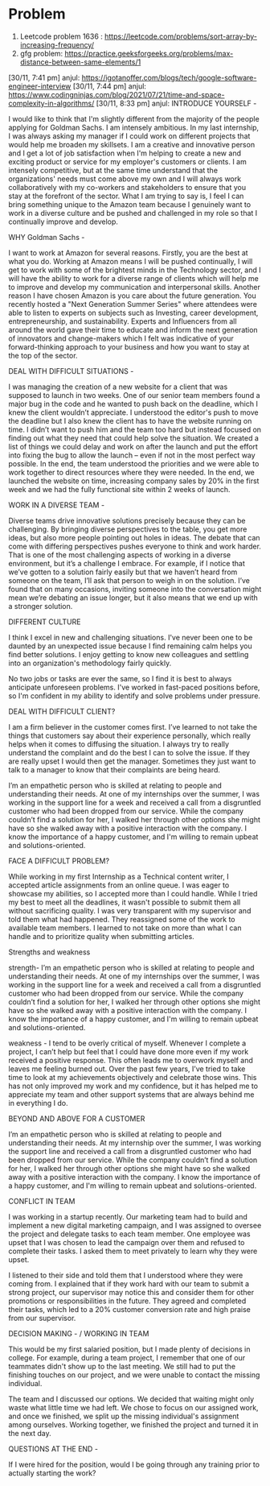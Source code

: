 # Problem

1. Leetcode problem 1636 : https://leetcode.com/problems/sort-array-by-increasing-frequency/
2. gfg problem: https://practice.geeksforgeeks.org/problems/max-distance-between-same-elements/1


[30/11, 7:41 pm] anjul: https://igotanoffer.com/blogs/tech/google-software-engineer-interview
[30/11, 7:44 pm] anjul: https://www.codingninjas.com/blog/2021/07/21/time-and-space-complexity-in-algorithms/
[30/11, 8:33 pm] anjul: INTRODUCE YOURSELF - 

I would like to think that I'm slightly different from the majority of the people applying for Goldman Sachs. I am intensely ambitious. In my last internship, I was always asking my manager if I could work on different projects that would help me broaden my skillsets. I am a creative and innovative person and I get a lot of job satisfaction when I'm helping to create a new and exciting product or service for my employer's customers or clients. I am intensely competitive, but at the same time understand that the organizations' needs must come above my own and I will always work collaboratively with my co-workers and stakeholders to ensure that you stay at the forefront of the sector. What I am trying to say is, I feel I can bring something unique to the Amazon team because I genuinely want to work in a diverse culture and be pushed and challenged in my role so that I continually improve and develop. 

WHY Goldman Sachs - 

I want to work at Amazon for several reasons. Firstly, you are the best at what you do. Working at Amazon means I will be pushed continually, I will get to work with some of the brightest minds in the Technology sector, and I will have the ability to work for a diverse range of clients which will help me to improve and develop my communication and interpersonal skills. Another reason I have chosen Amazon is you care about the future generation. You recently hosted a "Next Generation Summer Series" where attendees were able to listen to experts on subjects such as Investing, career development, entrepreneurship, and sustainability. Experts and Influencers from all around the world gave their time to educate and inform the next generation of innovators and change-makers which I felt was indicative of your forward-thinking approach to your business and how you want to stay at the top of the sector. 

DEAL WITH DIFFICULT SITUATIONS - 

I was managing the creation of a new website for a client that was supposed to launch in two weeks. One of our senior team members found a major bug in the code and he wanted to push back on the deadline, which I knew the client wouldn’t appreciate. I understood the editor's push to move the deadline but I also knew the client has to have the website running on time. I didn’t want to push him and the team too hard but instead focused on finding out what they need that could help solve the situation. We created a list of things we could delay and work on after the launch and put the effort into fixing the bug to allow the launch – even if not in the most perfect way possible. In the end, the team understood the priorities and we were able to work together to direct resources where they were needed. In the end, we launched the website on time, increasing company sales by 20% in the first week and we had the fully functional site within 2 weeks of launch.


WORK IN A DIVERSE TEAM - 

Diverse teams drive innovative solutions precisely because they can be challenging. By bringing diverse perspectives to the table, you get more ideas, but also more people pointing out holes in ideas. The debate that can come with differing perspectives pushes everyone to think and work harder. That is one of the most challenging aspects of working in a diverse environment, but it’s a challenge I embrace. For example, if I notice that we’ve gotten to a solution fairly easily but that we haven’t heard from someone on the team, I’ll ask that person to weigh in on the solution. I’ve found that on many occasions, inviting someone into the conversation might mean we’re debating an issue longer, but it also means that we end up with a stronger solution.


DIFFERENT CULTURE

I think I excel in new and challenging situations. I've never been one to be daunted by an unexpected issue because I find remaining calm helps you find better solutions. I enjoy getting to know new colleagues and settling into an organization's methodology fairly quickly.

No two jobs or tasks are ever the same, so I find it is best to always anticipate unforeseen problems. I've worked in fast-paced positions before, so I'm confident in my ability to identify and solve problems under pressure.

DEAL WITH DIFFICULT CLIENT?

I am a firm believer in the customer comes first. I’ve learned to not take the things that customers say about their experience personally, which really helps when it comes to diffusing the situation. I always try to really understand the complaint and do the best I can to solve the issue. If they are really upset I would then get the manager. Sometimes they just want to talk to a manager to know that their complaints are being heard.

 I’m an empathetic person who is skilled at relating to people and understanding their needs. At one of my internships over the summer, I was working in the support line for a week and received a call from a disgruntled customer who had been dropped from our service. While the company couldn’t find a solution for her, I walked her through other options she might have so she walked away with a positive interaction with the company. I know the importance of a happy customer, and I'm willing to remain upbeat and solutions-oriented.

FACE A DIFFICULT PROBLEM?

While working in my first Internship as a Technical content writer, I accepted article assignments from an online queue. I was eager to showcase my abilities, so I accepted more than I could handle. While I tried my best to meet all the deadlines, it wasn't possible to submit them all without sacrificing quality. I was very transparent with my supervisor and told them what had happened. They reassigned some of the work to available team members. I learned to not take on more than what I can handle and to prioritize quality when submitting articles.

Strengths and weakness

strength-
 I’m an empathetic person who is skilled at relating to people and understanding their needs. At one of my internships over the summer, I was working in the support line for a week and received a call from a disgruntled customer who had been dropped from our service. While the company couldn’t find a solution for her, I walked her through other options she might have so she walked away with a positive interaction with the company. I know the importance of a happy customer, and I'm willing to remain upbeat and solutions-oriented.

weakness - 
I tend to be overly critical of myself. Whenever I complete a project, I can’t help but feel that I could have done more even if my work received a positive response. This often leads me to overwork myself and leaves me feeling burned out. Over the past few years, I’ve tried to take time to look at my achievements objectively and celebrate those wins. This has not only improved my work and my confidence, but it has helped me to appreciate my team and other support systems that are always behind me in everything I do. 

BEYOND AND ABOVE FOR A CUSTOMER

 I’m an empathetic person who is skilled at relating to people and understanding their needs. At my internship over the summer, I was working the support line and received a call from a disgruntled customer who had been dropped from our service. While the company couldn’t find a solution for her, I walked her through other options she might have so she walked away with a positive interaction with the company. I know the importance of a happy customer, and I'm willing to remain upbeat and solutions-oriented.

CONFLICT IN TEAM

I was working in a startup recently. Our marketing team had to build and implement a new digital marketing campaign, and I was assigned to oversee the project and delegate tasks to each team member. One employee was upset that I was chosen to lead the campaign over them and refused to complete their tasks. I asked them to meet privately to learn why they were upset.

I listened to their side and told them that I understood where they were coming from. I explained that if they work hard with our team to submit a strong project, our supervisor may notice this and consider them for other promotions or responsibilities in the future. They agreed and completed their tasks, which led to a 20% customer conversion rate and high praise from our supervisor.

DECISION MAKING - / WORKING IN TEAM

This would be my first salaried position, but I made plenty of decisions in college. For example, during a team project, I remember that one of our teammates didn't show up to the last meeting. We still had to put the finishing touches on our project, and we were unable to contact the missing individual.

The team and I discussed our options. We decided that waiting might only waste what little time we had left. We chose to focus on our assigned work, and once we finished, we split up the missing individual's assignment among ourselves. Working together, we finished the project and turned it in the next day.

QUESTIONS AT THE END - 

If I were hired for the position, would I be going through any training prior to actually starting the work?
